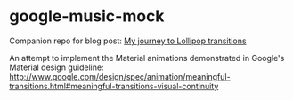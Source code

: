 google-music-mock
=================

Companion repo for blog post: [My journey to Lollipop transitions](http://jimulabs.com/2014/12/journey-lollipop-transitions-part-1/)

An attempt to implement the Material animations demonstrated in Google's Material design guideline: http://www.google.com/design/spec/animation/meaningful-transitions.html#meaningful-transitions-visual-continuity
